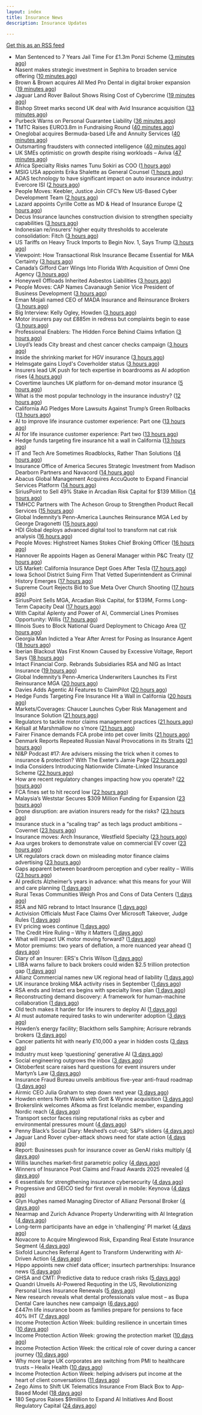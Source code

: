 ```yaml
---
layout: index
title: Insurance News
description: Insurance Updates

---
```


[Get this as an RSS feed](/insurance.rss)

<!-- news_marker starts -->
- Man Sentenced to 7 Years Jail Time For £1.3m Ponzi Scheme ([3 minutes ago](https://insurance-edge.net/2025/10/07/man-sentenced-to-7-years-jail-time-for-1-3m-ponzi-scheme/))
- Nasent makes strategic investment in Sephira to broaden service offering ([10 minutes ago](https://www.reinsurancene.ws/nasent-makes-strategic-investment-in-sephira-to-broaden-service-offering/))
- Brown & Brown acquires All Med Pro Dental in digital broker expansion ([19 minutes ago](https://www.insurancebusinessmag.com/uk/news/mergers-acquisitions/brown-and-brown-acquires-all-med-pro-dental-in-digital-broker-expansion-552151.aspx))
- Jaguar Land Rover Bailout Shows Rising Cost of Cybercrime ([19 minutes ago](https://www.insurancejournal.com/news/international/2025/10/07/842850.htm))
- Bishop Street marks second UK deal with Avid Insurance acquisition ([33 minutes ago](https://www.insurancebusinessmag.com/uk/news/mergers-acquisitions/bishop-street-marks-second-uk-deal-with-avid-insurance-acquisition-552149.aspx))
- Purbeck Warns on Personal Guarantee Liability ([36 minutes ago](https://insurance-edge.net/2025/10/07/purbeck-warns-on-personal-guarantee-liability/))
- TMTC Raises EURO3.8m in Fundraising Round ([40 minutes ago](https://insurance-edge.net/2025/10/07/tmtc-raises-euro3-8m-in-fundraising-round/))
- Oneglobal acquires Bermuda-based Life and Annuity Services ([40 minutes ago](https://www.reinsurancene.ws/oneglobal-acquires-bermuda-based-life-and-annuity-services/))
- Outsmarting fraudsters with connected intelligence ([40 minutes ago](https://www.postonline.co.uk/market-access/7958300/outsmarting-fraudsters-with-connected-intelligence))
- UK SMEs optimistic on growth despite rising workloads – Aviva ([47 minutes ago](https://www.insurancebusinessmag.com/uk/news/sme/uk-smes-optimistic-on-growth-despite-rising-workloads--aviva-552148.aspx))
- Africa Specialty Risks names Tunu Sokiri as COO ([1 hours ago](https://www.reinsurancene.ws/africa-specialty-risks-names-tunu-sokiri-as-coo/))
- MSIG USA appoints Erika Shalette as General Counsel ([1 hours ago](https://www.reinsurancene.ws/msig-usa-appoints-erika-shalette-as-general-counsel/))
- ADAS technology to have significant impact on auto insurance industry: Evercore ISI ([2 hours ago](https://www.reinsurancene.ws/adas-technology-to-have-significant-impact-on-auto-insurance-industry-evercore-isi/))
- People Moves: Keebler, Justice Join CFC’s New US-Based Cyber Development Team ([2 hours ago](https://www.insurancejournal.com/news/national/2025/10/07/842826.htm))
- Lazard appoints Cyrille Cotte as MD & Head of Insurance Europe ([2 hours ago](https://www.reinsurancene.ws/lazard-appoints-cyrille-cotte-as-md-head-of-insurance-europe/))
- Decus Insurance launches construction division to strengthen specialty capabilities ([3 hours ago](https://www.insurancebusinessmag.com/uk/news/construction-engineering/decus-insurance-launches-construction-division-to-strengthen-specialty-capabilities-552105.aspx))
- Indonesian re/insurers’ higher equity thresholds to accelerate consolidation: Fitch ([3 hours ago](https://www.reinsurancene.ws/indonesian-re-insurers-higher-equity-thresholds-to-accelerate-consolidation-fitch/))
- US Tariffs on Heavy Truck Imports to Begin Nov. 1, Says Trump ([3 hours ago](https://www.insurancejournal.com/news/national/2025/10/07/842841.htm))
- Viewpoint: How Transactional Risk Insurance Became Essential for M&A Certainty ([3 hours ago](https://www.insurancejournal.com/news/international/2025/10/07/842451.htm))
- Canada’s Gifford Carr Wings Into Florida With Acquisition of Omni One Agency ([3 hours ago](https://www.insurancejournal.com/news/southeast/2025/10/07/842788.htm))
- Honeywell Offloads Inherited Asbestos Liabilities ([3 hours ago](https://www.insurancejournal.com/news/national/2025/10/07/842746.htm))
- People Moves: CAP Names Cavanaugh Senior Vice President of Business Development ([3 hours ago](https://www.insurancejournal.com/news/west/2025/10/07/842244.htm))
- Eman Mojali named CEO of MADA Insurance and Reinsurance Brokers ([3 hours ago](https://www.reinsurancene.ws/eman-mojali-named-ceo-of-mada-insurance-and-reinsurance-brokers/))
- Big Interview: Kelly Ogley, Howden ([3 hours ago](https://www.postonline.co.uk/broker/7959082/big-interview-kelly-ogley-howden))
- Motor insurers pay out £885m in redress but complaints begin to ease ([3 hours ago](https://www.postonline.co.uk/regulation/7958936/motor-insurers-pay-out-%C2%A3885m-in-redress-but-complaints-begin-to-ease))
- Professional Enablers: The Hidden Force Behind Claims Inflation ([3 hours ago](https://www.postonline.co.uk/claims/7958937/professional-enablers-the-hidden-force-behind-claims-inflation))
- Lloyd’s leads City breast and chest cancer checks campaign ([3 hours ago](https://www.postonline.co.uk/lloyd%E2%80%99slondon/7959180/lloyd%E2%80%99s-leads-city-breast-and-chest-cancer-checks-campaign))
- Inside the shrinking market for HGV insurance ([3 hours ago](https://www.postonline.co.uk/commercial/7959038/inside-the-shrinking-market-for-hgv-insurance))
- Helmsgate gains Lloyd's Coverholder status ([3 hours ago](https://www.insurancebusinessmag.com/uk/news/breaking-news/helmsgate-gains-lloyds-coverholder-status-552100.aspx))
- Insurers lead UK push for tech expertise in boardrooms as AI adoption rises ([4 hours ago](https://www.insurancebusinessmag.com/uk/news/technology/insurers-lead-uk-push-for-tech-expertise-in-boardrooms-as-ai-adoption-rises-552102.aspx))
- Covertime launches UK platform for on-demand motor insurance ([5 hours ago](https://www.insurancebusinessmag.com/uk/news/auto-motor/covertime-launches-uk-platform-for-ondemand-motor-insurance-552108.aspx))
- What is the most popular technology in the insurance industry? ([12 hours ago](https://www.dig-in.com/news/the-state-of-insurance-technology-ai-in-exclusive-research))
- California AG Pledges More Lawsuits Against Trump’s Green Rollbacks ([13 hours ago](https://www.insurancejournal.com/news/west/2025/10/06/842835.htm))
- AI to improve life insurance customer experience: Part one ([13 hours ago](https://www.dig-in.com/news/ai-to-improve-life-insurance-customer-experience-part-one))
- AI for life insurance customer experience: Part two ([13 hours ago](https://www.dig-in.com/news/ai-for-life-insurance-customer-experience-part-two))
- Hedge funds targeting fire insurance hit a wall in California ([13 hours ago](https://www.dig-in.com/articles/hedge-funds-targeting-fire-insurance-hit-wall-in-california))
- IT and Tech Are Sometimes Roadblocks, Rather Than Solutions ([14 hours ago](https://insurance-edge.net/2025/10/06/it-and-tech-are-sometimes-roadblocks-rather-than-solutions/))
- Insurance Office of America Secures Strategic Investment from Madison Dearborn Partners and Navacord ([14 hours ago](https://www.insurtechinsights.com/insurance-office-of-america-secures-strategic-investment-from-madison-dearborn-partners-and-navacord/))
- Abacus Global Management Acquires AccuQuote to Expand Financial Services Platform ([14 hours ago](https://www.insurtechinsights.com/abacus-global-management-acquires-accuquote-to-expand-financial-services-platform/))
- SiriusPoint to Sell 49% Stake in Arcadian Risk Capital for $139 Million ([14 hours ago](https://www.insurtechinsights.com/siriuspoint-to-sell-49-stake-in-arcadian-risk-capital-for-139-million/))
- TMHCC Partners with The Acheson Group to Strengthen Product Recall Services ([15 hours ago](https://www.insurtechinsights.com/tmhcc-partners-with-the-acheson-group-to-strengthen-product-recall-services/))
- Global Indemnity’s Penn-America Launches Reinsurance MGA Led by George Dragonetti ([15 hours ago](https://www.insurtechinsights.com/global-indemnitys-penn-america-launches-reinsurance-mga-led-by-george-dragonetti/))
- HDI Global deploys advanced digital tool to transform nat cat risk analysis ([16 hours ago](https://www.reinsurancene.ws/hdi-global-deploys-advanced-digital-tool-to-transform-nat-cat-risk-analysis/))
- People Moves: Highstreet Names Stokes Chief Broking Officer ([16 hours ago](https://www.insurancejournal.com/news/east/2025/10/06/842240.htm))
- Hannover Re appoints Hagen as General Manager within P&C Treaty ([17 hours ago](https://www.reinsurancene.ws/hannover-re-appoints-hagen-as-general-manager-within-pc-treaty/))
- US Market: California Insurance Dept Goes After Tesla ([17 hours ago](https://insurance-edge.net/2025/10/06/us-market-california-insurance-dept-goes-after-tesla/))
- Iowa School District Suing Firm That Vetted Superintendent as Criminal History Emerges ([17 hours ago](https://www.insurancejournal.com/news/midwest/2025/10/06/842812.htm))
- Supreme Court Rejects Bid to Sue Meta Over Church Shooting ([17 hours ago](https://www.insurancejournal.com/news/national/2025/10/06/842809.htm))
- SiriusPoint Sells MGA, Arcadian Risk Capital, for $139M, Forms Long-Term Capacity Deal ([17 hours ago](https://www.insurancejournal.com/news/international/2025/10/06/842806.htm))
- With Capital Aplenty and Power of AI, Commercial Lines Promises Opportunity: Willis ([17 hours ago](https://www.insurancejournal.com/news/national/2025/10/06/842775.htm))
- Illinois Sues to Block National Guard Deployment to Chicago Area ([17 hours ago](https://www.insurancejournal.com/news/midwest/2025/10/06/842791.htm))
- Georgia Man Indicted a Year After Arrest for Posing as Insurance Agent ([18 hours ago](https://www.insurancejournal.com/news/southeast/2025/10/06/842771.htm))
- Iberian Blackout Was First Known Caused by Excessive Voltage, Report Says ([18 hours ago](https://www.insurancejournal.com/news/international/2025/10/06/842766.htm))
- Intact Financial Corp. Rebrands Subsidiaries RSA and NIG as Intact Insurance ([19 hours ago](https://www.insurancejournal.com/news/international/2025/10/06/842763.htm))
- Global Indemnity’s Penn-America Underwriters Launches its First Reinsurance MGA ([20 hours ago](https://www.insurancejournal.com/news/international/2025/10/06/842756.htm))
- Davies Adds Agentic AI Features to ClaimPilot ([20 hours ago](https://insurance-edge.net/2025/10/06/davies-adds-agentic-ai-features-to-claimpilot/))
- Hedge Funds Targeting Fire Insurance Hit a Wall in California ([20 hours ago](https://www.insurancejournal.com/news/national/2025/10/06/842750.htm))
- Markets/Coverages: Chaucer Launches Cyber Risk Management and Insurance Solution ([21 hours ago](https://www.insurancejournal.com/news/international/2025/10/06/842728.htm))
- Regulators to tackle motor claims management practices ([21 hours ago](https://www.postonline.co.uk/news/7959177/regulators-to-tackle-motor-claims-management-practices))
- Kelsall at Marshmallow no s’more ([21 hours ago](https://www.postonline.co.uk/news/7959173/kelsall-at-marshmallow-no-s%E2%80%99more))
- Fairer Finance demands FCA probe into pet cover limits ([21 hours ago](https://www.postonline.co.uk/news/7959176/fairer-finance-demands-fca-probe-into-pet-cover-limits))
- Denmark Reports Repeated Russian Naval Provocations in its Straits ([21 hours ago](https://www.insurancejournal.com/news/international/2025/10/06/842697.htm))
- NI&P Podcast #17: Are advisers missing the trick when it comes to insurance & protection? With The Exeter’s Jamie Page ([22 hours ago](https://ifamagazine.com/nip-podcast-17-are-advisers-missing-the-trick-when-it-comes-to-insurance-protection-with-the-exeters-jamie-page/))
- India Considers Introducing Nationwide Climate-Linked Insurance Scheme ([22 hours ago](https://www.insurancejournal.com/news/international/2025/10/06/842685.htm))
- How are recent regulatory changes impacting how you operate? ([22 hours ago](https://www.insurancebusinessmag.com/uk/tv/how-are-recent-regulatory-changes-impacting-how-you-operate-552024.aspx))
- FCA fines set to hit record low ([22 hours ago](https://www.postonline.co.uk/regulation/7958086/fca-fines-set-to-hit-record-low))
- Malaysia’s Weststar Secures $309 Million Funding for Expansion ([23 hours ago](https://www.insurancejournal.com/news/international/2025/10/06/842605.htm))
- Drone disruption: are aviation insurers ready for the risks? ([23 hours ago](https://www.insurancebusinessmag.com/uk/news/technology/drone-disruption-are-aviation-insurers-ready-for-the-risks-551921.aspx))
- Insurance stuck in a “scaling trap” as tech lags product ambitions – Covernet ([23 hours ago](https://www.insurancebusinessmag.com/uk/news/technology/insurance-stuck-in-a-scaling-trap-as-tech-lags-product-ambitions--covernet-552012.aspx))
- Insurance moves: Arch Insurance, Westfield Specialty ([23 hours ago](https://www.insurancebusinessmag.com/uk/news/breaking-news/insurance-moves-arch-insurance-westfield-specialty-552010.aspx))
- Axa urges brokers to demonstrate value on commercial EV cover ([23 hours ago](https://www.postonline.co.uk/commercial/7958880/axa-urges-brokers-to-demonstrate-value-on-commercial-ev-cover))
- UK regulators crack down on misleading motor finance claims advertising ([23 hours ago](https://www.insurancebusinessmag.com/uk/news/claims/uk-regulators-crack-down-on-misleading-motor-finance-claims-advertising-552009.aspx))
- Gaps apparent between boardroom perception and cyber reality – Willis ([23 hours ago](https://www.insurancebusinessmag.com/uk/news/cyber/gaps-apparent-between-boardroom-perception-and-cyber-reality--willis-552001.aspx))
- AI predicts Alzheimer’s years in advance: what this means for your Will and care planning ([1 days ago](https://ifamagazine.com/ai-predicts-alzheimers-years-in-advance-what-this-means-for-your-will-and-care-planning/))
- Rural Texas Communities Weigh Pros and Cons of Data Centers ([1 days ago](https://www.insurancejournal.com/news/southcentral/2025/10/06/842275.htm))
- RSA and NIG rebrand to Intact Insurance ([1 days ago](https://www.insurancebusinessmag.com/uk/news/breaking-news/rsa-and-nig-rebrand-to-intact-insurance-551954.aspx))
- Activision Officials Must Face Claims Over Microsoft Takeover, Judge Rules ([1 days ago](https://www.insurancejournal.com/news/national/2025/10/06/842555.htm))
- EV pricing woes continue ([1 days ago](https://www.postonline.co.uk/regulation/7958938/ev-pricing-woes-continue))
- The Credit Hire Ruling – Why it Matters ([1 days ago](https://www.postonline.co.uk/regulation/7958318/the-credit-hire-ruling-%E2%80%93-why-it-matters))
- What will impact UK motor moving forward? ([1 days ago](https://www.postonline.co.uk/personal/7959030/what-will-impact-uk-motor-moving-forward))
- Motor premiums: two years of deflation, a more nuanced year ahead ([1 days ago](https://www.postonline.co.uk/personal/7959031/motor-premiums-two-years-of-deflation-a-more-nuanced-year-ahead))
- Diary of an Insurer: ERS's Chris Wilson ([1 days ago](https://www.postonline.co.uk/personal/7958859/diary-of-an-insurer-erss-chris-wilson))
- LIIBA warns failure to back brokers could widen $2.5 trillion protection gap ([1 days ago](https://www.insurancebusinessmag.com/uk/news/technology/liiba-warns-failure-to-back-brokers-could-widen-2-5-trillion-protection-gap-551957.aspx))
- Allianz Commercial names new UK regional head of liability ([1 days ago](https://www.insurancebusinessmag.com/uk/news/breaking-news/allianz-commercial-names-new-uk-regional-head-of-liability-551955.aspx))
- UK insurance broking M&A activity rises in September ([1 days ago](https://www.insurancebusinessmag.com/uk/news/mergers-acquisitions/uk-insurance-broking-manda-activity-rises-in-september-551953.aspx))
- RSA ends and Intact era begins with specialty lines plan ([1 days ago](https://www.postonline.co.uk/commercial/7959168/rsa-ends-and-intact-era-begins-with-specialty-lines-plan))
- Reconstructing demand discovery: A framework for human-machine collaboration ([1 days ago](https://www.dig-in.com/opinion/reconstructing-demand-discovery))
- Old tech makes it harder for life insurers to deploy AI ([1 days ago](https://www.dig-in.com/news/old-tech-makes-it-harder-for-life-insurers-to-deploy-ai))
- AI must automate required tasks to win underwriter adoption ([3 days ago](https://www.postonline.co.uk/technology/7959172/ai-must-automate-required-tasks-to-win-underwriter-adoption))
- Howden’s energy facility; Blackthorn sells Samphire; Acrisure rebrands brokers ([3 days ago](https://www.postonline.co.uk/news/7959167/howden%E2%80%99s-energy-facility-blackthorn-sells-samphire-acrisure-rebrands-brokers))
- Cancer patients hit with nearly £10,000 a year in hidden costs ([3 days ago](https://ifamagazine.com/cancer-patients-hit-with-nearly-10000-a-year-in-hidden-costs/))
- Industry must keep ‘questioning’ generative AI ([3 days ago](https://www.postonline.co.uk/news/7959165/industry-must-keep-%E2%80%98questioning%E2%80%99-generative-ai))
- Social engineering outgrows the inbox ([3 days ago](https://www.insurancebusinessmag.com/uk/news/cyber/social-engineering-outgrows-the-inbox-551287.aspx))
- Oktoberfest scare raises hard questions for event insurers under Martyn’s Law ([3 days ago](https://www.insurancebusinessmag.com/uk/news/breaking-news/oktoberfest-scare-raises-hard-questions-for-event-insurers-under-martyns-law-551876.aspx))
- Insurance Fraud Bureau unveils ambitious five-year anti-fraud roadmap ([3 days ago](https://www.insurancebusinessmag.com/uk/news/breaking-news/insurance-fraud-bureau-unveils-ambitious-fiveyear-antifraud-roadmap-551868.aspx))
- Airmic CEO Julia Graham to step down next year ([3 days ago](https://www.postonline.co.uk/risk-management/7959169/airmic-ceo-julia-graham-to-step-down-next-year))
- Howden enters North Wales with Gott & Wynne acquisition ([3 days ago](https://www.insurancebusinessmag.com/uk/news/mergers-acquisitions/howden-enters-north-wales-with-gott-and-wynne-acquisition-551866.aspx))
- Brokerslink welcomes Afkoma as first Icelandic member, expanding Nordic reach ([4 days ago](https://www.insurancebusinessmag.com/uk/news/breaking-news/brokerslink-welcomes-afkoma-as-first-icelandic-member-expanding-nordic-reach-551859.aspx))
- Transport sector faces rising reputational risks as cyber and environmental pressures mount ([4 days ago](https://www.insurancebusinessmag.com/uk/news/breaking-news/transport-sector-faces-rising-reputational-risks-as-cyber-and-environmental-pressures-mount-551842.aspx))
- Penny Black’s Social Diary: Meshed’s cut-out; S&P’s sliders ([4 days ago](https://www.postonline.co.uk/people/7958967/penny-black%E2%80%99s-social-diary-meshed%E2%80%99s-cut-out-sp%E2%80%99s-sliders))
- Jaguar Land Rover cyber-attack shows need for state action ([4 days ago](https://www.postonline.co.uk/commercial/7959136/jaguar-land-rover-cyber-attack-shows-need-for-state-action))
- Report: Businesses push for insurance cover as GenAI risks multiply ([4 days ago](https://www.insurancebusinessmag.com/uk/news/technology/report-businesses-push-for-insurance-cover-as-genai-risks-multiply-551820.aspx))
- Willis launches market-first parametric policy ([4 days ago](https://www.insurancebusinessmag.com/uk/news/catastrophe/willis-launches-marketfirst-parametric-policy-551819.aspx))
- Winners of Insurance Post Claims and Fraud Awards 2025 revealed ([4 days ago](https://www.postonline.co.uk/claims/7959102/winners-of-insurance-post-claims-and-fraud-awards-2025-revealed))
- 6 essentials for strengthening insurance cybersecurity ([4 days ago](https://www.dig-in.com/opinion/6-essentials-for-strengthening-insurance-cybersecurity))
- Progressive and GEICO tied for first overall in mobile: Keynova ([4 days ago](https://www.dig-in.com/news/progressive-geico-tied-for-first-overall-in-mobile-keynova))
- Glyn Hughes named Managing Director of Allianz Personal Broker ([4 days ago](https://www.insurtechinsights.com/glyn-hughes-named-managing-director-of-allianz-personal-broker/))
- Nearmap and Zurich Advance Property Underwriting with AI Integration ([4 days ago](https://www.insurtechinsights.com/nearmap-and-zurich-advance-property-underwriting-with-ai-integration/))
- Long-term participants have an edge in ‘challenging’ PI market ([4 days ago](https://www.postonline.co.uk/commercial/7959162/long-term-participants-have-an-edge-in-%E2%80%98challenging%E2%80%99-pi-market))
- Novacore to Acquire Minglewood Risk, Expanding Real Estate Insurance Segment ([4 days ago](https://www.insurtechinsights.com/novacore-to-acquire-minglewood-risk-expanding-real-estate-insurance-segment/))
- Sixfold Launches Referral Agent to Transform Underwriting with AI-Driven Action ([4 days ago](https://www.insurtechinsights.com/sixfold-launches-referral-agent-to-transform-underwriting-with-ai-driven-action/))
- Hippo appoints new chief data officer; insurtech partnerships: Insurance news ([5 days ago](https://www.dig-in.com/news/hippo-appoints-new-chief-data-officer-insurance-news))
- GHSA and CMT: Predictive data to reduce crash risks ([5 days ago](https://www.dig-in.com/news/ghsa-and-cmt-predictive-data-to-reduce-crash-risks))
- Quandri Unveils AI-Powered Requoting in the US, Revolutionizing Personal Lines Insurance Renewals ([5 days ago](https://www.insurtechinsights.com/quandri-unveils-ai-powered-requoting-in-the-us-revolutionizing-personal-lines-insurance-renewals/))
- New research reveals what dental professionals value most – as Bupa Dental Care launches new campaign ([6 days ago](https://ifamagazine.com/new-research-reveals-what-dental-professionals-value-most-as-bupa-dental-care-launches-new-campaign/))
- £447m life insurance boom as families prepare for pensions to face 40% IHT ([7 days ago](https://ifamagazine.com/447m-life-insurance-boom-as-families-prepare-for-pensions-to-face-40-iht/))
- Income Protection Action Week: building resilience in uncertain times ([10 days ago](https://ifamagazine.com/income-protection-action-week-building-resilience-in-uncertain-times/))
- Income Protection Action Week: growing the protection market ([10 days ago](https://ifamagazine.com/income-protection-action-week-growing-the-protection-market/))
- Income Protection Action Week: the critical role of cover during a cancer journey ([10 days ago](https://ifamagazine.com/income-protection-action-week-the-critical-role-of-cover-during-a-cancer-journey/))
- Why more large UK corporates are switching from PMI to healthcare trusts – Healix Health ([10 days ago](https://ifamagazine.com/why-more-large-uk-corporates-are-switching-from-pmi-to-healthcare-trusts-healix-health/))
- Income Protection Action Week: helping advisers put income at the heart of client conversations ([11 days ago](https://ifamagazine.com/income-protection-action-week-helping-advisers-put-income-at-the-heart-of-client-conversations/))
- Zego Aims to Shift UK Telematics Insurance From Black Box to App-Based Model ([18 days ago](https://thefintechtimes.com/zego-aims-to-shift-uk-telematics-insurance-from-black-box-to-app-based-model/))
- 180 Seguros Raises $9million to Expand AI Initiatives And Boost Regulatory Capital ([24 days ago](https://thefintechtimes.com/180-seguros-raises-9m-to-expand-ai-initiatives-and-boost-regulatory-capital/))

<!-- news_marker ends -->